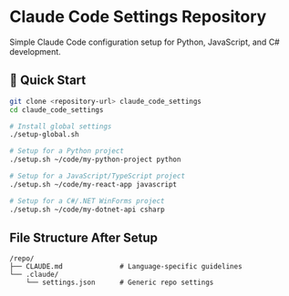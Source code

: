 # Claude Code Settings Repository

Simple Claude Code configuration setup for Python, JavaScript, and C# development.

## 🚀 Quick Start

```bash
git clone <repository-url> claude_code_settings
cd claude_code_settings

# Install global settings
./setup-global.sh

# Setup for a Python project
./setup.sh ~/code/my-python-project python

# Setup for a JavaScript/TypeScript project  
./setup.sh ~/code/my-react-app javascript

# Setup for a C#/.NET WinForms project
./setup.sh ~/code/my-dotnet-api csharp
```

## File Structure After Setup
```
/repo/
├── CLAUDE.md              # Language-specific guidelines
└── .claude/
    └── settings.json      # Generic repo settings
```
